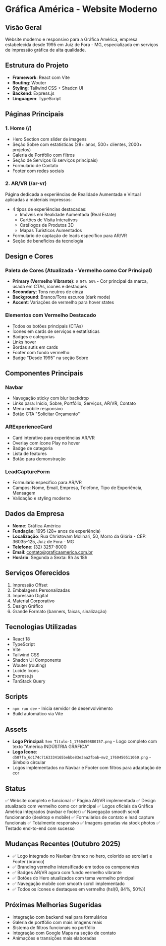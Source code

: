 # Gráfica América - Website Moderno

## Visão Geral
Website moderno e responsivo para a Gráfica América, empresa estabelecida desde 1995 em Juiz de Fora - MG, especializada em serviços de impressão gráfica de alta qualidade.

## Estrutura do Projeto
- **Framework**: React com Vite
- **Routing**: Wouter
- **Styling**: Tailwind CSS + Shadcn UI
- **Backend**: Express.js
- **Linguagem**: TypeScript

## Páginas Principais

### 1. Home (/)
- Hero Section com slider de imagens
- Seção Sobre com estatísticas (28+ anos, 500+ clientes, 2000+ projetos)
- Galeria de Portfólio com filtros
- Seção de Serviços (6 serviços principais)
- Formulário de Contato
- Footer com redes sociais

### 2. AR/VR (/ar-vr)
Página dedicada a experiências de Realidade Aumentada e Virtual aplicadas a materiais impressos:
- 4 tipos de experiências destacadas:
  - Imóveis em Realidade Aumentada (Real Estate)
  - Cartões de Visita Interativos
  - Catálogos de Produtos 3D
  - Mapas Turísticos Aumentados
- Formulário de captação de leads específico para AR/VR
- Seção de benefícios da tecnologia

## Design e Cores

### Paleta de Cores (Atualizada - Vermelho como Cor Principal)
- **Primary (Vermelho Vibrante)**: `0 84% 50%` - Cor principal da marca, usada em CTAs, ícones e destaques
- **Secondary**: Tons neutros de cinza
- **Background**: Branco/Tons escuros (dark mode)
- **Accent**: Variações de vermelho para hover states

### Elementos com Vermelho Destacado
- Todos os botões principais (CTAs)
- Ícones em cards de serviços e estatísticas
- Badges e categorias
- Links hover
- Bordas sutis em cards
- Footer com fundo vermelho
- Badge "Desde 1995" na seção Sobre

## Componentes Principais

### Navbar
- Navegação sticky com blur backdrop
- Links para: Início, Sobre, Portfólio, Serviços, AR/VR, Contato
- Menu mobile responsivo
- Botão CTA "Solicitar Orçamento"

### ARExperienceCard
- Card interativo para experiências AR/VR
- Overlay com ícone Play no hover
- Badge de categoria
- Lista de features
- Botão para demonstração

### LeadCaptureForm
- Formulário específico para AR/VR
- Campos: Nome, Email, Empresa, Telefone, Tipo de Experiência, Mensagem
- Validação e styling moderno

## Dados da Empresa
- **Nome**: Gráfica América
- **Fundação**: 1995 (28+ anos de experiência)
- **Localização**: Rua Christovam Molinari, 50, Morro da Glória - CEP: 36035-125, Juiz de Fora - MG
- **Telefone**: (32) 3257-8000
- **Email**: contato@graficaamerica.com.br
- **Horário**: Segunda a Sexta: 8h às 18h

## Serviços Oferecidos
1. Impressão Offset
2. Embalagens Personalizadas
3. Impressão Digital
4. Material Corporativo
5. Design Gráfico
6. Grande Formato (banners, faixas, sinalização)

## Tecnologias Utilizadas
- React 18
- TypeScript
- Vite
- Tailwind CSS
- Shadcn UI Components
- Wouter (routing)
- Lucide Icons
- Express.js
- TanStack Query

## Scripts
- `npm run dev` - Inicia servidor de desenvolvimento
- Build automático via Vite

## Assets
- **Logo Principal**: `Sem Título-1_1760450880157.png` - Logo completo com texto "América INDÚSTRIA GRÁFICA"
- **Logo Ícone**: `d507fa_6d174c7163334165bebbe83e3aa2fbab~mv2_1760450511060.png` - Símbolo circular
- Logos implementados no Navbar e Footer com filtros para adaptação de cor

## Status
✅ Website completo e funcional
✅ Página AR/VR implementada
✅ Design atualizado com vermelho como cor principal
✅ Logos oficiais da Gráfica América integrados (navbar e footer)
✅ Navegação smooth scroll funcionando (desktop e mobile)
✅ Formulários de contato e lead capture funcionais
✅ Totalmente responsivo
✅ Imagens geradas via stock photos
✅ Testado end-to-end com sucesso

## Mudanças Recentes (Outubro 2025)
- ✅ Logo integrado no Navbar (branco no hero, colorido ao scrollar) e Footer (branco)
- ✅ Branding vermelho intensificado em todos os componentes
- ✅ Badges AR/VR agora com fundo vermelho vibrante
- ✅ Botões do Hero atualizados com tema vermelho principal
- ✅ Navegação mobile com smooth scroll implementado
- ✅ Todos os ícones e destaques em vermelho (hsl(0, 84%, 50%))

## Próximas Melhorias Sugeridas
- Integração com backend real para formulários
- Galeria de portfólio com mais imagens reais
- Sistema de filtros funcionais no portfólio
- Integração com Google Maps na seção de contato
- Animações e transições mais elaboradas
